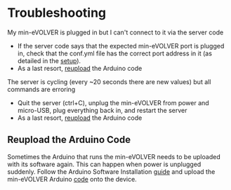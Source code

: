 # Troubleshooting

My min-eVOLVER is plugged in but I can't connect to it via the server code

* If the server code says that the expected min-eVOLVER port is plugged in, check that the conf.yml file has the correct port address in it (as detailed in the [setup](setup.md#server-startup)).
* As a last resort, [reupload](troubleshooting.md#reupload-the-arduino) the Arduino code

The server is cycling (every \~20 seconds there are new values) but all commands are erroring

* Quit the server (ctrl+C), unplug the min-eVOLVER from power and micro-USB, plug everything back in, and restart the server
* As a last resort, [reupload](troubleshooting.md#reupload-the-arduino) the Arduino code

## Reupload the Arduino Code

Sometimes the Arduino that runs the min-eVOLVER needs to be uploaded with its software again. This can happen when power is unplugged suddenly. Follow the Arduino Software Installation [guide](../../guides/arduino-software-installation.md) and upload the min-eVOLVER Arduino [code](https://github.com/FYNCH-BIO/evolver-arduino/tree/master/SAMD21/MINEVOLVER) onto the device.
